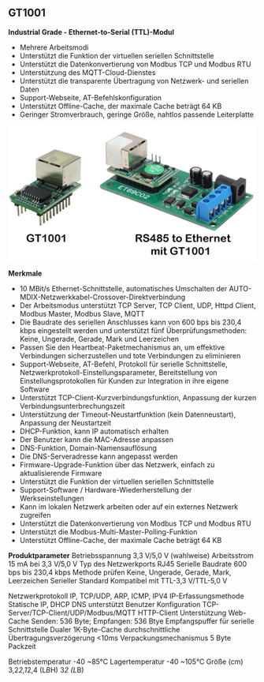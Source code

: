 <h2>GT1001</h2>

<b>Industrial Grade - Ethernet-to-Serial (TTL)-Modul</b>

- Mehrere Arbeitsmodi
- Unterstützt die Funktion der virtuellen seriellen Schnittstelle
- Unterstützt die Datenkonvertierung von Modbus TCP und Modbus RTU
- Unterstützung des MQTT-Cloud-Dienstes
- Unterstützt die transparente Übertragung von Netzwerk- und seriellen Daten
- Support-Webseite, AT-Befehlskonfiguration
- Unterstützt Offline-Cache, der maximale Cache beträgt 64 KB
- Geringer Stromverbrauch, geringe Größe, nahtlos passende Leiterplatte

![GT1001](GT1001.png)

<b>Merkmale</b>
- 10 MBit/s Ethernet-Schnittstelle, automatisches Umschalten der AUTO-MDIX-Netzwerkkabel-Crossover-Direktverbindung
- Der Arbeitsmodus unterstützt TCP Server, TCP Client, UDP, Httpd Client, Modbus Master, Modbus Slave, MQTT
- Die Baudrate des seriellen Anschlusses kann von 600 bps bis 230,4 kbps eingestellt werden und unterstützt fünf Überprüfungsmethoden: Keine, Ungerade, Gerade, Mark und Leerzeichen
- Passen Sie den Heartbeat-Paketmechanismus an, um effektive Verbindungen sicherzustellen und tote Verbindungen zu eliminieren
- Support-Webseite, AT-Befehl, Protokoll für serielle Schnittstelle, Netzwerkprotokoll-Einstellungsparameter, Bereitstellung von Einstellungsprotokollen für Kunden zur Integration in ihre eigene Software
- Unterstützt TCP-Client-Kurzverbindungsfunktion, Anpassung der kurzen Verbindungsunterbrechungszeit
- Unterstützung der Timeout-Neustartfunktion (kein Datenneustart), Anpassung der Neustartzeit
- DHCP-Funktion, kann IP automatisch erhalten
- Der Benutzer kann die MAC-Adresse anpassen
- DNS-Funktion, Domain-Namensauflösung
- Die DNS-Serveradresse kann angepasst werden
- Firmware-Upgrade-Funktion über das Netzwerk, einfach zu aktualisierende Firmware
- Unterstützt die Funktion der virtuellen seriellen Schnittstelle
- Support-Software / Hardware-Wiederherstellung der Werkseinstellungen
- Kann im lokalen Netzwerk arbeiten oder auf ein externes Netzwerk zugreifen
- Unterstützt die Datenkonvertierung von Modbus TCP und Modbus RTU
- Unterstützt die Modbus-Multi-Master-Polling-Funktion
- Unterstützt Offline-Cache, der maximale Cache beträgt 64 KB

<b>Produktparameter</b>
Betriebsspannung							3,3 V/5,0 V (wahlweise)
Arbeitsstrom								15 mA bei 3,3 V/5,0 V
Typ des Netzwerkports						RJ45
Serielle Baudrate							600 bps bis 230,4 kbps
Methode prüfen								Keine, Ungerade, Gerade, Mark, Leerzeichen
Serieller Standard							Kompatibel mit TTL-3,3 V/TTL-5,0 V

Netzwerkprotokoll							IP, TCP/UDP, ARP, ICMP, IPV4
IP-Erfassungsmethode						Statische IP, DHCP
DNS											unterstützt
Benutzer Konfiguration						TCP-Server/TCP-Client/UDP/Modbus/MQTT
HTTP-Client	Unterstützung
Web-Cache									Senden: 536 Byte; Empfangen: 536 Btye
Empfangspuffer für serielle Schnittstelle	Dualer 1K-Byte-Cache
durchschnittliche Übertragungsverzögerung	<10ms
Verpackungsmechanismus						5 Byte Packzeit

Betriebstemperatur							-40 ~85°C
Lagertemperatur								-40 ~105°C
Größe (cm)									3,2*2,1*2,4 (L*B*H)	3*2 (L*B)
